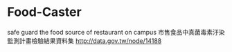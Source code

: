 # Food-Caster
safe guard the food source of restaurant on campus
市售食品中真菌毒素汙染監測計畫檢驗結果資料集 http://data.gov.tw/node/14188
